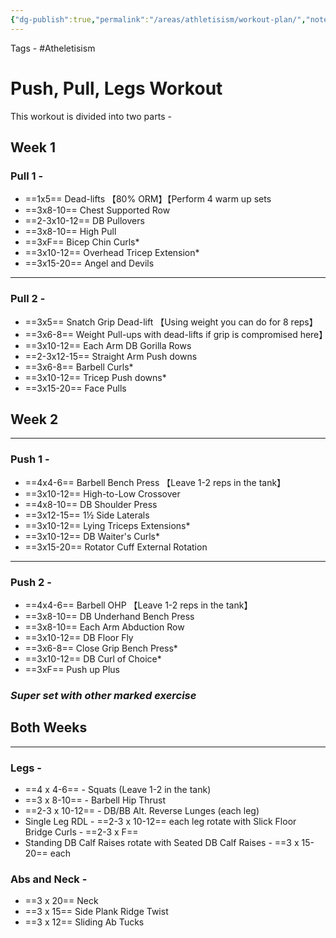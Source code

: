 ```yaml
---
{"dg-publish":true,"permalink":"/areas/athletisism/workout-plan/","noteIcon":""}
---
```



Tags - #Atheletisism
# Push, Pull, Legs Workout
This workout is divided into two parts -
## Week 1
### Pull 1 -
*  ==1x5== Dead-lifts 【80% ORM】【Perform 4 warm up sets
*  ==3x8-10== Chest Supported Row
* ==2-3x10-12== DB Pullovers
* ==3x8-10== High Pull
* ==3xF== Bicep Chin Curls*
* ==3x10-12== Overhead Tricep Extension*
* ==3x15-20== Angel and Devils

----
### Pull 2 -
* ==3x5== Snatch Grip Dead-lift 【Using weight you can do for 8 reps】
* ==3x6-8== Weight Pull-ups with dead-lifts if grip is compromised here】
* ==3x10-12== Each Arm DB Gorilla Rows
* ==2-3x12-15== Straight Arm Push downs
* ==3x6-8== Barbell Curls*
* ==3x10-12== Tricep Push downs*
* ==3x15-20== Face Pulls

## Week 2
----
### Push 1 -
* ==4x4-6== Barbell Bench Press 【Leave 1-2 reps in the tank】
* ==3x10-12== High-to-Low Crossover
* ==4x8-10== DB Shoulder Press
* ==3x12-15== 1½ Side Laterals
* ==3x10-12== Lying Triceps Extensions*
* ==3x10-12== DB Waiter's Curls*
* ==3x15-20== Rotator Cuff External Rotation
----
### Push 2 -
* ==4x4-6== Barbell OHP 【Leave 1-2 reps in the tank】
* ==3x8-10== DB Underhand Bench Press
* ==3x8-10== Each Arm Abduction Row
* ==3x10-12== DB Floor Fly
* ==3x6-8== Close Grip Bench Press*
* ==3x10-12== DB Curl of Choice*
* ==3xF== Push up Plus

### *Super set with other marked exercise*
## Both Weeks
----
### Legs -
* ==4 x 4-6== - Squats (Leave 1-2 in the tank)
* ==3 x 8-10== - Barbell Hip Thrust
* ==2-3 x 10-12== - DB/BB Alt. Reverse Lunges (each leg)
* Single Leg RDL - ==2-3 x 10-12== each leg rotate with Slick Floor Bridge Curls - ==2-3 x F==
* Standing DB Calf Raises rotate with Seated DB Calf Raises - ==3 x 15-20== each
### Abs and Neck -
- ==3 x 20== Neck
- ==3 x 15== Side Plank Ridge Twist
- ==3 x 12== Sliding Ab Tucks